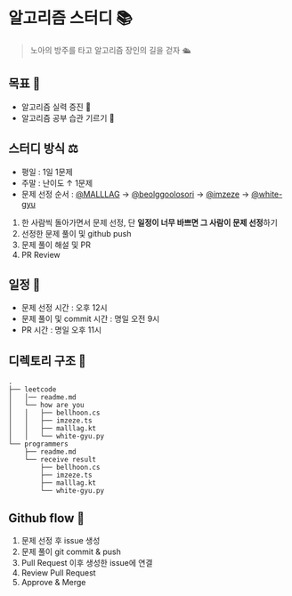 # 알고리즘 스터디 📚

> 노아의 방주를 타고 알고리즘 장인의 길을 걷자 🛳️

## 목표 🎯

- 알고리즘 실력 증진 💪
- 알고리즘 공부 습관 기르기 🌱

## 스터디 방식 ⚖️

- 평일 : 1일 1문제
- 주말 : 난이도 &uarr; 1문제
- 문제 선정 순서 : [@MALLLAG](https://github.com/MALLLAG) &rarr; [@beolggoolosori](https://github.com/beolggoolosori) &rarr; [@imzeze](https://github.com/imzeze) &rarr; [@white-gyu](https://github.com/white-gyu)

1. 한 사람씩 돌아가면서 문제 선정, 단 **일정이 너무 바쁘면 그 사람이 문제 선정**하기
2. 선정한 문제 풀이 및 github push
3. 문제 풀이 해설 및 PR
4. PR Review

## 일정 📆

- 문제 선정 시간 : 오후 12시
- 문제 풀이 및 commit 시간 : 명일 오전 9시
- PR 시간 : 명일 오후 11시

## 디렉토리 구조 📁

```text
.
├── leetcode
│   │── readme.md
│   └── how are you
│   │   ├── bellhoon.cs
│   │   ├── imzeze.ts
│   │   ├── malllag.kt
│   │   └── white-gyu.py
└── programmers
    ├── readme.md
    └── receive result
        ├── bellhoon.cs
        ├── imzeze.ts
        ├── malllag.kt
        └── white-gyu.py

```

## Github flow 🌊

1. 문제 선정 후 issue 생성
2. 문제 풀이 git commit & push
3. Pull Request 이후 생성한 issue에 연결
3. Review Pull Request
4. Approve & Merge

